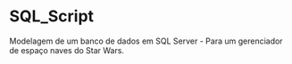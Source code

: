 # SQL_Script
Modelagem de  um banco de dados em SQL Server - Para um gerenciador de espaço naves do Star Wars.
